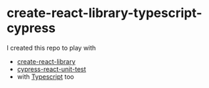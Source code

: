 # create-react-library-typescript-cypress

I created this repo to play with

- [create-react-library](https://www.npmjs.com/package/create-react-library)
- [cypress-react-unit-test](https://github.com/bahmutov/cypress-react-unit-test)
- with [Typescript](https://www.typescriptlang.org) too
